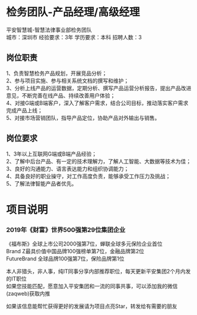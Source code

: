 # 检务团队-产品经理/高级经理
平安智慧城-智慧法律事业部检务团队  
城市：深圳市 经验要求：3年 学历要求：本科  招聘人数：3

## 岗位职责
1、负责智慧检务产品规划，开展竞品分析；   
2、参与项目实施、参与相关系统文档的撰写和维护；   
3、分析上线产品的运营数据，定期分析、撰写产品运营分析报告，提出产品改进意见，不断完善在线产品、持续改善用户体验；   
4、对接G端或B端客户，深入了解客户需求，结合公司目标，推动落实客户需求完成产品上线；   
5、对接市场营销团队，指导产品定位，协助产品对外输出与销售。

## 岗位要求
1、3年以上互联网G端或B端产品经验；   
2、了解中后台产品、有一定的技术理解力，了解人工智能、大数据等技术为佳；   
3、良好的沟通能力、语言表达能力和组织协调能力；   
4、具备良好的职业操守，对工作高度负责，能够承受工作压力及挑战；   
5、了解法律智能产品者优先。

# 项目说明

### 2019年《财富》世界500强第29位集团企业
《福布斯》全球上市公司2000强第7位，蝉联全球多元保险企业首位  
Brand Z最具价值中国品牌100强榜单第7位，金融品牌第2位  
FutureBrand 全球品牌100强第7位，保险品牌第1位

本人非猎头，非人事，纯IT同事分享内部推荐职位，每天更新平安集团2个月内发的IT职位  
如果您技能匹配，愿意加入平安集团和一流的同事共事，可以添加我的微信(zaqweb)获取内推 

如果该信息能帮忙获得更好的发展请为项目点亮Star，转发给有需要的朋友




